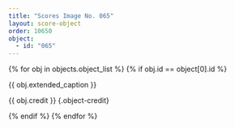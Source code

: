 ```yaml
---
title: "Scores Image No. 065"
layout: score-object
order: 10650
object:
  - id: "065"
---
```


{% for obj in objects.object_list %}
{% if obj.id == object[0].id %}

{{ obj.extended_caption }}

{{ obj.credit }} {.object-credit}

{% endif %}
{% endfor %}
